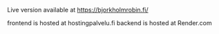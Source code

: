 Live version available at  https://bjorkholmrobin.fi/

frontend is hosted at hostingpalvelu.fi
backend is hosted at Render.com
